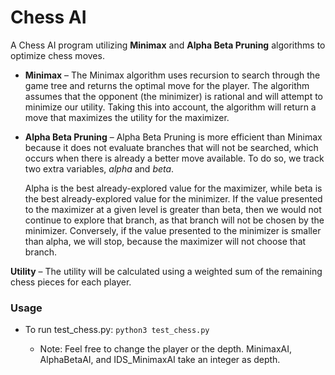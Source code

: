 # Chess AI

A Chess AI program utilizing **Minimax** and **Alpha Beta Pruning** algorithms to optimize chess moves.

* **Minimax** – The Minimax algorithm uses recursion to search through the game tree and returns the optimal move for the player. The algorithm assumes that the opponent (the minimizer) is rational and will attempt to minimize our utility. Taking this into account, the algorithm will return a move that maximizes the utility for the maximizer.

* **Alpha Beta Pruning** – Alpha Beta Pruning is more efficient than Minimax because it does not evaluate branches that will not be searched, which occurs when there is already a better move available. To do so, we track two extra variables, *alpha* and *beta*. 

    Alpha is the best already-explored value for the maximizer, while beta is the best already-explored value for the minimizer. If the value presented to the maximizer at a given level is greater than beta, then we would not continue to explore that branch, as that branch will not be chosen by the minimizer. Conversely, if the value presented to the minimizer is smaller than alpha, we will stop, because the maximizer will not choose that branch.

**Utility** – The utility will be calculated using a weighted sum of the remaining chess pieces for each player.

### Usage

- To run test_chess.py: `python3 test_chess.py`

    - Note: Feel free to change the player or the depth. MinimaxAI, AlphaBetaAI, and IDS_MinimaxAI take an integer as depth.
